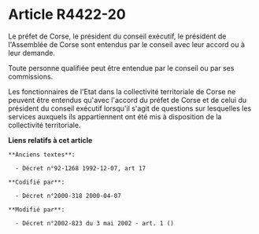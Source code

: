 # Article R4422-20

Le préfet de Corse, le président du conseil exécutif, le président de l'Assemblée de Corse sont entendus par le conseil avec
leur accord ou à leur demande.

Toute personne qualifiée peut être entendue par le conseil ou par ses commissions.

Les fonctionnaires de l'Etat dans la collectivité territoriale de Corse ne peuvent être entendus qu'avec l'accord du préfet
de Corse et de celui du président du conseil exécutif lorsqu'il s'agit de questions sur lesquelles les services auxquels ils
appartiennent ont été mis à disposition de la collectivité territoriale.

**Liens relatifs à cet article**

	**Anciens textes**:

	  - Décret n°92-1268 1992-12-07, art 17

	**Codifié par**:

	  - Décret n°2000-318 2000-04-07

	**Modifié par**:

	  - Décret n°2002-823 du 3 mai 2002 - art. 1 ()
